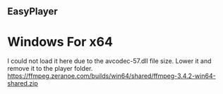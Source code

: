 ## EasyPlayer
# Windows For x64
I could not load it here due to the avcodec-57.dll file size.
Lower it and remove it to the player folder.
https://ffmpeg.zeranoe.com/builds/win64/shared/ffmpeg-3.4.2-win64-shared.zip
